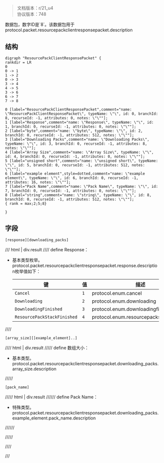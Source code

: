 # <!-- md:samp ResourcePackClientResponsePacket -->

> 文档版本：r/21_u4<br/>协议版本：748

<!-- md:samp ResourcePackClientResponsePacket -->数据包，数字ID是`8`。该数据包用于protocol.packet.resourcepackclientresponsepacket.description

## 结构

```viz
digraph "ResourcePackClientResponsePacket" {
rankdir = LR
0
0 -> 1
1 -> 2
0 -> 3
3 -> 4
4 -> 5
3 -> 6
6 -> 7
7 -> 8

0 [label="ResourcePackClientResponsePacket",comment="name: \"ResourcePackClientResponsePacket\", typeName: \"\", id: 0, branchId: 8, recurseId: -1, attributes: 0, notes: \"\""];
1 [label="Response",comment="name: \"Response\", typeName: \"\", id: 1, branchId: 0, recurseId: -1, attributes: 0, notes: \"\""];
2 [label="byte",comment="name: \"byte\", typeName: \"\", id: 2, branchId: 0, recurseId: -1, attributes: 512, notes: \"\""];
3 [label="Downloading Packs",comment="name: \"Downloading Packs\", typeName: \"\", id: 3, branchId: 0, recurseId: -1, attributes: 8, notes: \"\""];
4 [label="Array Size",comment="name: \"Array Size\", typeName: \"\", id: 4, branchId: 0, recurseId: -1, attributes: 0, notes: \"\""];
5 [label="unsigned short",comment="name: \"unsigned short\", typeName: \"\", id: 5, branchId: 0, recurseId: -1, attributes: 512, notes: \"\""];
6 [label="example element",style=dotted,comment="name: \"example element\", typeName: \"\", id: 6, branchId: 0, recurseId: -1, attributes: 16, notes: \"\""];
7 [label="Pack Name",comment="name: \"Pack Name\", typeName: \"\", id: 7, branchId: 0, recurseId: -1, attributes: 0, notes: \"\""];
8 [label="string",comment="name: \"string\", typeName: \"\", id: 8, branchId: 0, recurseId: -1, attributes: 512, notes: \"\""];
{ rank = max;2;5;8}

}

```

## 字段

```title='ResourcePackClientResponsePacket'
[response][downloading_packs]
```

/// html | div.result
//// define
Response：<!-- md:samp byte -->

- 基本类型枚举。protocol.packet.resourcepackclientresponsepacket.response.description枚举值如下：

  |键|值|描述|
  |---|---|---|
  |`Cancel`|`1`|protocol.enum.cancel|
  |`Downloading`|`2`|protocol.enum.downloading|
  |`DownloadingFinished`|`3`|protocol.enum.downloadingfinished|
  |`ResourcePackStackFinished`|`4`|protocol.enum.resourcepackstackfinished|



////
```title='Downloading Packs'
[array_size][[example_element]..]
```

//// html | div.result
///// define
数组大小：<!-- md:samp unsigned short -->

- 基本类型。protocol.packet.resourcepackclientresponsepacket.downloading_packs.array_size.description


/////
```title='示例元素'
[pack_name]
```

///// html | div.result
////// define
Pack Name：[<!-- md:samp string -->](../types/string.md)

- 特殊类型。protocol.packet.resourcepackclientresponsepacket.downloading_packs.example_element.pack_name.description


//////

/////

////

///

